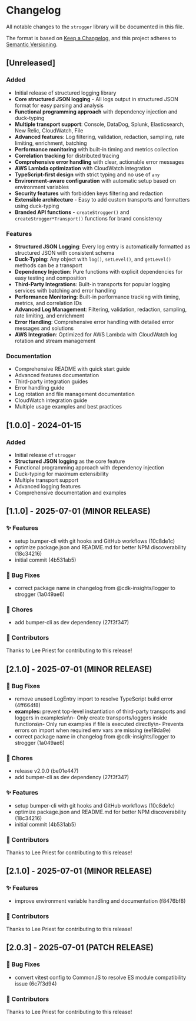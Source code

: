 # Changelog

All notable changes to the `strogger` library will be documented in this file.

The format is based on [Keep a Changelog](https://keepachangelog.com/en/1.0.0/),
and this project adheres to [Semantic Versioning](https://semver.org/spec/v2.0.0.html).

## [Unreleased]

### Added

- Initial release of structured logging library
- **Core structured JSON logging** - All logs output in structured JSON format for easy parsing and analysis
- **Functional programming approach** with dependency injection and duck-typing
- **Multiple transport support**: Console, DataDog, Splunk, Elasticsearch, New Relic, CloudWatch, File
- **Advanced features**: Log filtering, validation, redaction, sampling, rate limiting, enrichment, batching
- **Performance monitoring** with built-in timing and metrics collection
- **Correlation tracking** for distributed tracing
- **Comprehensive error handling** with clear, actionable error messages
- **AWS Lambda optimization** with CloudWatch integration
- **TypeScript-first design** with strict typing and no use of `any`
- **Environment-aware configuration** with automatic setup based on environment variables
- **Security features** with forbidden keys filtering and redaction
- **Extensible architecture** - Easy to add custom transports and formatters using duck-typing
- **Branded API functions** - `createStrogger()` and `createStrogger*Transport()` functions for brand consistency

### Features

- **Structured JSON Logging**: Every log entry is automatically formatted as structured JSON with consistent schema
- **Duck-Typing**: Any object with `log()`, `setLevel()`, and `getLevel()` methods can be a transport
- **Dependency Injection**: Pure functions with explicit dependencies for easy testing and composition
- **Third-Party Integrations**: Built-in transports for popular logging services with batching and error handling
- **Performance Monitoring**: Built-in performance tracking with timing, metrics, and correlation IDs
- **Advanced Log Management**: Filtering, validation, redaction, sampling, rate limiting, and enrichment
- **Error Handling**: Comprehensive error handling with detailed error messages and solutions
- **AWS Integration**: Optimized for AWS Lambda with CloudWatch log rotation and stream management

### Documentation

- Comprehensive README with quick start guide
- Advanced features documentation
- Third-party integration guides
- Error handling guide
- Log rotation and file management documentation
- CloudWatch integration guide
- Multiple usage examples and best practices

## [1.0.0] - 2024-01-15

### Added

- Initial release of `strogger`
- **Structured JSON logging** as the core feature
- Functional programming approach with dependency injection
- Duck-typing for maximum extensibility
- Multiple transport support
- Advanced logging features
- Comprehensive documentation and examples
## [1.1.0] - 2025-07-01 (MINOR RELEASE)

### ✨ Features

- setup bumper-cli with git hooks and GitHub workflows (10c8de1c)
- optimize package.json and README.md for better NPM discoverability (18c34216)
- initial commit (4b531ab5)

### 🐛 Bug Fixes

- correct package name in changelog from @cdk-insights/logger to strogger (1a049ae6)

### 🔨 Chores

- add bumper-cli as dev dependency (27f3f347)

### 👥 Contributors

Thanks to Lee Priest for contributing to this release!

## [2.1.0] - 2025-07-01 (MINOR RELEASE)

### 🐛 Bug Fixes

- remove unused LogEntry import to resolve TypeScript build error (4ff664f8)
- **examples:** prevent top-level instantiation of third-party transports and loggers in examples\n\n- Only create transports/loggers inside functions\n- Only run examples if file is executed directly\n- Prevents errors on import when required env vars are missing (ee19da9e)
- correct package name in changelog from @cdk-insights/logger to strogger (1a049ae6)

### 🔨 Chores

- release v2.0.0 (be01e447)
- add bumper-cli as dev dependency (27f3f347)

### ✨ Features

- setup bumper-cli with git hooks and GitHub workflows (10c8de1c)
- optimize package.json and README.md for better NPM discoverability (18c34216)
- initial commit (4b531ab5)

### 👥 Contributors

Thanks to Lee Priest for contributing to this release!

## [2.1.0] - 2025-07-01 (MINOR RELEASE)

### ✨ Features

- improve environment variable handling and documentation (f8476bf8)

### 👥 Contributors

Thanks to Lee Priest for contributing to this release!

## [2.0.3] - 2025-07-01 (PATCH RELEASE)

### 🐛 Bug Fixes

- convert vitest config to CommonJS to resolve ES module compatibility issue (6c7f3d94)

### 👥 Contributors

Thanks to Lee Priest for contributing to this release!

